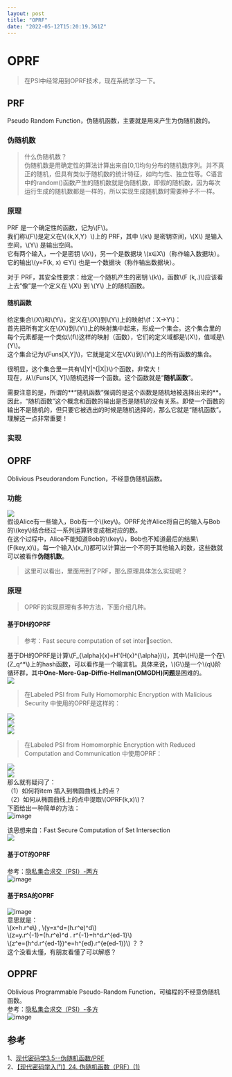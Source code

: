 ```yaml
---
layout: post
title: "OPRF"
date: "2022-05-12T15:20:19.361Z"
---
```

OPRF
====

> 在PSI中经常用到OPRF技术，现在系统学习一下。

PRF
---

Pseudo Random Function，伪随机函数，主要就是用来产生为伪随机数的。

### 伪随机数

> 什么伪随机数？  
> 伪随机数是用确定性的算法计算出来自\[0,1\]均匀分布的随机数序列。并不真正的随机，但具有类似于随机数的统计特征，如均匀性、独立性等。C语言中的random()函数产生的随机数就是伪随机数，即假的随机数，因为每次运行生成的随机数都是一样的，所以实现生成随机数时需要种子不一样。

### 原理

PRF 是一个确定性的函数，记为\\(F\\)。  
我们称\\(F\\)是定义在\\(（k,X,Y）\\)上的 PRF，其中 \\(k\\) 是密钥空间，\\(X\\) 是输入空间，\\(Y\\) 是输出空间。  
它有两个输入，一个是密钥 \\(k\\)，另一个是数据块 \\(x∈X\\)（称作输入数据块）。它的输出\\(y=F(k, x) ∈Y\\) 也是一个数据块（称作输出数据块）。

对于 PRF，其安全性要求：给定一个随机产生的密钥 \\(k\\)，函数\\(F (k,.)\\)应该看上去“像”是一个定义在 \\(X\\) 到 \\(Y\\) 上的随机函数。

#### 随机函数

给定集合\\(X\\)和\\(Y\\)，定义在\\(X\\)到\\(Y\\)上的映射\\(f：X→Y\\)：  
首先把所有定义在\\(X\\)到\\(Y\\)上的映射集中起来，形成一个集合。这个集合里的每个元素都是一个类似\\(f\\)这样的映射（函数），它们的定义域都是\\(X\\)，值域是\\(Y\\)。  
这个集合记为\\(Funs\[X,Y\]\\)，它就是定义在\\(X\\)到\\(Y\\)上的所有函数的集合。

很明显，这个集合里一共有\\(|Y|^{|X|}\\)个函数，非常大！  
现在，从\\(Funs\[X, Y\]\\)随机选择一个函数。这个函数就是“**随机函数**”。

需要注意的是，所谓的**“随机函数”强调的是这个函数是随机地被选择出来的**。因此，“随机函数”这个概念和函数的输出是否是随机的没有关系。即使一个函数的输出不是随机的，但只要它被选出的时候是随机选择的，那么它就是“随机函数”。理解这一点非常重要！

### 实现

OPRF
----

Oblivious Pseudorandom Function，不经意伪随机函数。

### 功能

![](https://img2022.cnblogs.com/blog/1928790/202205/1928790-20220503134659804-1712592999.png)  
假设Alice有一些输入，Bob有一个\\(key\\)。OPRF允许Alice将自己的输入与Bob的\\(key\\)结合经过一系列运算转变成相对应的数。  
在这个过程中，Alice不能知道Bob的\\(key\\)，Bob也不知道最后的结果\\(F(key,x)\\)。每一个输入\\(x\_i\\)都可以计算出一个不同于其他输入的数，这些数就可以被看作**伪随机数**。

> 这里可以看出，里面用到了PRF，那么原理具体怎么实现呢？

### 原理

> OPRF的实现原理有多种方法，下面介绍几种。

#### 基于DH的OPRF

> 参考：Fast secure computation of set intersection.

基于DH的OPRF是计算\\(F\_{\\alpha}(x)=H'(H(x)^{\\alpha})\\)，其中\\(H\\)是一个在\\(Z\_q^\*\\)上的hash函数，可以看作是一个喻言机。具体来说，\\(G\\)是一个\\(q\\)阶循环群，其中**One-More-Gap-Diffie-Hellman(OMGDH)问题**是困难的。  
![](https://img2022.cnblogs.com/blog/1928790/202204/1928790-20220403203555688-982644183.png)

> 在Labeled PSI from Fully Homomorphic Encryption with Malicious Security 中使用的OPRF是这样的：

![](https://img2022.cnblogs.com/blog/1928790/202205/1928790-20220504113707210-1532368116.png)  
![](https://img2022.cnblogs.com/blog/1928790/202205/1928790-20220504113726144-571560450.png)  
![](https://img2022.cnblogs.com/blog/1928790/202205/1928790-20220504114627987-2120675183.png)

> 在Labeled PSI from Homomorphic Encryption with Reduced Computation and Communication 中使用OPRF：

![](https://img2022.cnblogs.com/blog/1928790/202205/1928790-20220504125206337-1107900366.png)  
![](https://img2022.cnblogs.com/blog/1928790/202205/1928790-20220504131346404-281195560.png)  
那么就有疑问了：  
（1）如何将item 插入到椭圆曲线上的点？  
（2）如何从椭圆曲线上的点中提取\\(OPRF(k,x)\\)？  
下面给出一种简单的方法：  
![image](https://img2022.cnblogs.com/blog/1928790/202205/1928790-20220512223742235-566274532.png)

该思想来自：Fast Secure Computation of Set Intersection  
![](https://img2022.cnblogs.com/blog/1928790/202205/1928790-20220506131054791-1209168225.png)

#### 基于OT的OPRF

参考：[隐私集合求交（PSI）-两方](https://www.cnblogs.com/pam-sh/p/16155650.html "隐私集合求交（PSI）-两方")  
![image](https://img2022.cnblogs.com/blog/1928790/202205/1928790-20220512223538899-1817937099.png)

#### 基于RSA的OPRF

![image](https://img2022.cnblogs.com/blog/1928790/202205/1928790-20220512230031071-2083019139.png)  
意思就是：  
\\(x=h.r^e\\) , \\(y=x^d=(h.r^e)^d\\)  
\\(z=y.r^{-1}=(h.r^e)^d . r^{-1}=h^d.r^{ed-1}\\)  
\\(z^e=(h^d.r^{ed-1})^e=h^{ed}.r^{e(ed-1)}\\) ？？  
这个没看太懂，有朋友看懂了可以解惑？

OPPRF
-----

Oblivious Programmable Pseudo-Random Function，可编程的不经意伪随机函数。  
参考：[隐私集合求交（PSI）-多方](https://www.cnblogs.com/pam-sh/p/16160525.html "隐私集合求交（PSI）-多方")  
![image](https://img2022.cnblogs.com/blog/1928790/202205/1928790-20220512223932387-2010393999.png)

参考
--

1、[现代密码学3.5--伪随机函数/PRF](https://blog.csdn.net/qq_41545715/article/details/121544582)  
2、[【现代密码学入门】24. 伪随机函数（PRF）(1)](https://www.bilibili.com/read/cv10028527/)